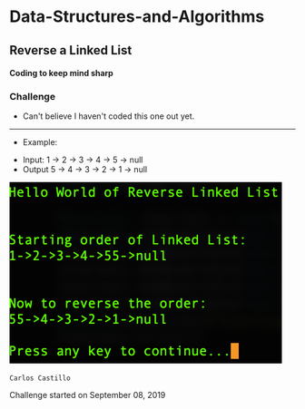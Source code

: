 # Data-Structures-and-Algorithms

## Reverse a Linked List

#### Coding to keep mind sharp

### Challenge
* Can't believe I haven't coded this one out yet.

******************************************************************************************************

* Example:  
- Input: 1 -> 2 -> 3 -> 4 -> 5 -> null
- Output 5 -> 4 -> 3 -> 2 -> 1 -> null



![](../../assets/ReverseLL.PNG?raw=true)

```
Carlos Castillo
```
Challenge started on September 08, 2019
